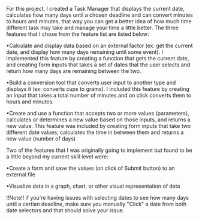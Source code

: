 For this project, I created a Task Manager that displays the current date, calculates how many days until a chosen deadline and can convert minutes to hours and minutes, that way you can get a better idea of how much time different task may take and manage your time a little better. The three features that I chose from the feature list are listed below:

•Calculate and display data based on an external factor (ex: get the current
date, and display how many days remaining until some event). 
    I implemented this feature by creating a function that gets the current date, and creating form inputs that takes a set of dates that the user selects and return how many days are remaining between the two.

•Build a conversion tool that converts user input to another type and displays it
(ex: converts cups to grams).
    I included this feature by creating an input that takes a total number of minutes and on click converts them to hours and minutes.

•Create and use a function that accepts two or more values (parameters),
calculates or determines a new value based on those inputs, and returns a
new value.
    This feature was included by creating form inputs that take two different date values, calculates the time in between them and returns a new value (number of days)

Two of the features that I was originally going to implement but found to be a little beyond my current skill level were:

•Create a form and save the values (on click of Submit button) to an external
file

•Visualize data in a graph, chart, or other visual representation of data

!!Note!! if you're having issues with selecting dates to see how many days until a certian deadline, make sure you manually "Click" a date from both date selectors and that should solve your issue.